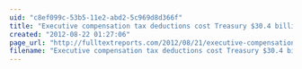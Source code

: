 ```yaml
---
uid: "c8ef099c-53b5-11e2-abd2-5c969d8d366f"
title: "Executive compensation tax deductions cost Treasury $30.4 billion over 2007-10 | Full Text Reports..."
created: "2012-08-22 01:27:06"
page_url: "http://fulltextreports.com/2012/08/21/executive-compensation-tax-deductions-cost-treasury-30-4-billion-over-2007-10/"
filename: "Executive compensation tax deductions cost Treasury $30.4 billion over 2007-10 | Full Text Reports.html"
---
```

